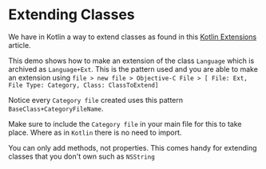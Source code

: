 # Extending Classes

We have in Kotlin a way to extend classes as found in this [Kotlin Extensions](https://kotlinlang.org/docs/reference/extensions.html) article.

This demo shows how to make an extension of the class `Language` which is archived as `Language+Ext`. This is the pattern used and you are able to make an extension using `file > new file > Objective-C File > [ File: Ext, File Type: Category, Class: ClassToExtend]`

Notice every `Category file` created uses this pattern `BaseClass+CategoryFileName`.
 
Make sure to include the `Category file` in your main file for this to take place. Where as in `Kotlin` there is no need to import.

You can only add methods, not properties. This comes handy for extending classes that you don't own such as `NSString`
